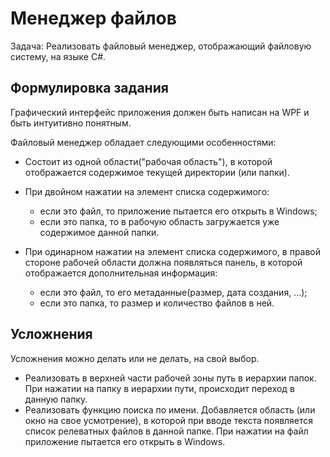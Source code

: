 # Менеджер файлов

Задача: Реализовать файловый менеджер, отображающий файловую систему, на языке C#. 

## Формулировка задания

Графический интерфейс приложения должен быть написан на WPF и быть интуитивно понятным.

Файловый менеджер обладает следующими особенностями:
* Состоит из одной области("рабочая область"), в которой отображается содержимое текущей директории (или папки).
* При двойном нажатии на элемент списка содержимого:
   * если это файл, то приложение пытается его открыть в Windows;
   * если это папка, то в рабочую область загружается уже содержимое данной папки.
  
* При одинарном нажатии на элемент списка содержимого, в правой стороне рабочей
области должна появляться панель, в которой отображается дополнительная информация:
   * если это файл, то его метаданные(размер, дата создания, ...);
   * если это папка, то размер и количество файлов в ней.

## Усложнения

Усложнения можно делать или не делать, на свой выбор.

* Реализовать в верхней части рабочей зоны путь в иерархии папок. При нажатии на папку
в иерархии пути, происходит переход в данную папку.
* Реализовать функцию поиска по имени. Добавляется область (или окно на свое усмотрение), 
в которой при вводе текста появляется список релеватных файлов в данной папке. 
При нажатии на файл приложение пытается его открыть в Windows.
